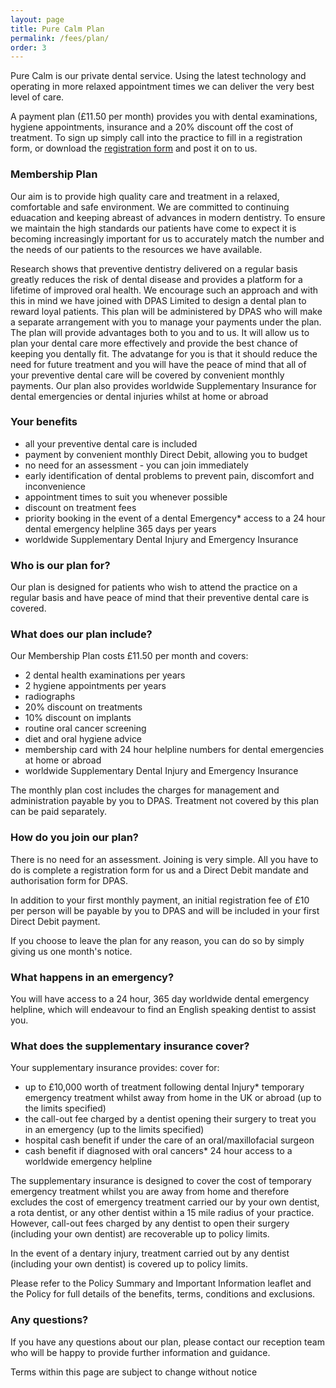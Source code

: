```yaml
---
layout: page
title: Pure Calm Plan
permalink: /fees/plan/
order: 3
---
```


Pure Calm is our private dental service. Using the latest technology and operating in more relaxed appointment times we can deliver the very best level of care.

A payment plan (£11.50 per month) provides you with dental examinations, hygiene appointments, insurance and a 20% discount off the cost of treatment. To sign up simply call into the practice to fill in a registration form, or download the <a href="{{ site.baseurl }}/assets/form.pdf" target="blank">registration form</a> and post it on to us.

<h3>Membership Plan</h3>

Our aim is to provide high quality care and treatment in a relaxed, comfortable and safe environment. We are committed to continuing eduacation and keeping abreast of advances in modern dentistry. To ensure we maintain the high standards our patients have come to expect it is becoming increasingly important for us to accurately match the number and the needs of our patients to the resources we have available.

Research shows that preventive dentistry delivered on a regular basis greatly reduces the risk of dental disease and provides a platform for a lifetime of improved oral health. We encourage such an approach and with this in mind we have joined with DPAS Limited to design a dental plan to reward loyal patients. This plan will be administered by DPAS who will make a separate arrangement with you to manage your payments under the plan. The plan will provide advantages both to you and to us. It will allow us to plan your dental care more effectively and provide the best chance of keeping you dentally fit. The advatange for you is that it should reduce the need for future treatment and you will have the peace of mind that all of your preventive dental care will be covered by convenient monthly payments. Our plan also provides worldwide Supplementary Insurance for dental emergencies or dental injuries whilst at home or abroad

<h3>Your benefits</h3>

* all your preventive dental care is included
* payment by convenient monthly Direct Debit, allowing you to budget
* no need for an assessment - you can join immediately
* early identification of dental problems to prevent pain, discomfort and inconvenience
* appointment times to suit you whenever possible
* discount on treatment fees
* priority booking in the event of a dental Emergency* access to a 24 hour dental emergency helpline 365 days per years
* worldwide Supplementary Dental Injury and Emergency Insurance

<h3>Who is our plan for?</h3>

Our plan is designed for patients who wish to attend the practice on a regular basis and have peace of mind that their preventive dental care is covered.

<h3>What does our plan include?</h3>

Our Membership Plan costs £11.50 per month and covers:

* 2 dental health examinations per years
* 2 hygiene appointments per years
* radiographs
* 20% discount on treatments
* 10% discount on implants
* routine oral cancer screening
* diet and oral hygiene advice
* membership card with 24 hour helpline numbers for dental emergencies at home or abroad
* worldwide Supplementary Dental Injury and Emergency Insurance

The monthly plan cost includes the charges for management and administration payable by you to DPAS.
Treatment not covered by this plan can be paid separately.

<h3>How do you join our plan?</h3>
There is no need for an assessment. Joining is very simple. All you have to do is complete a registration form for us and a Direct Debit mandate and authorisation form for DPAS.

In addition to your first monthly payment, an initial registration fee of £10 per person will be payable by you to DPAS and will be included in your first Direct Debit payment.

If you choose to leave the plan for any reason, you can do so by simply giving us one month's notice.

<h3>What happens in an emergency?</h3>

You will have access to a 24 hour, 365 day worldwide dental emergency helpline, which will endeavour to find an English speaking dentist to assist you.




<h3>What does the supplementary insurance cover?</h3>

Your supplementary insurance provides:
cover for:
* up to £10,000 worth of treatment following dental Injury* temporary emergency treatment whilst away from home in the UK or abroad (up to the limits specified)
* the call-out fee charged by a dentist opening their surgery to treat you in an emergency (up to the limits specified)
* hospital cash benefit if under the care of an oral/maxillofacial surgeon
* cash benefit if diagnosed with oral cancers* 24 hour access to a worldwide emergency helpline

The supplementary insurance is designed to cover the cost of temporary emergency treatment whilst you are away from home and therefore excludes the cost of emergency treatment carried our by your own dentist, a rota dentist, or any other dentist within a 15 mile radius of your practice. However, call-out fees charged by any dentist to open their surgery (including your own dentist) are recoverable up to policy limits.

In the event of a dentary injury, treatment carried out by any dentist (including your own dentist) is covered up to policy limits.

Please refer to the Policy Summary and Important Information leaflet and the Policy for full details of the benefits, terms, conditions and exclusions.

<h3>Any questions?</h3>

If you have any questions about our plan, please contact our reception team who will be happy to provide further information and guidance.

<p class="font-italic">Terms within this page are subject to change without notice</p>
